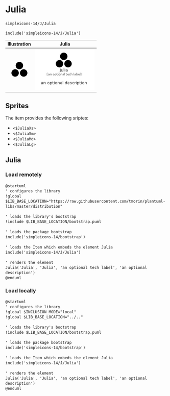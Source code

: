 # Julia


```text
simpleicons-14/J/Julia
```

```text
include('simpleicons-14/J/Julia')
```



| Illustration | Julia |
| :---: | :---: |
| ![illustration for Illustration](../../simpleicons-14/J/Julia.png) | ![illustration for Julia](../../simpleicons-14/J/Julia.Local.png) |



## Sprites
The item provides the following sriptes:

- `<$JuliaXs>`
- `<$JuliaSm>`
- `<$JuliaMd>`
- `<$JuliaLg>`





## Julia

### Load remotely
```plantuml
@startuml
' configures the library
!global $LIB_BASE_LOCATION="https://raw.githubusercontent.com/tmorin/plantuml-libs/master/distribution"

' loads the library's bootstrap
!include $LIB_BASE_LOCATION/bootstrap.puml

' loads the package bootstrap
include('simpleicons-14/bootstrap')

' loads the Item which embeds the element Julia
include('simpleicons-14/J/Julia')

' renders the element
Julia('Julia', 'Julia', 'an optional tech label', 'an optional description')
@enduml
```

### Load locally
```plantuml
@startuml
' configures the library
!global $INCLUSION_MODE="local"
!global $LIB_BASE_LOCATION="../.."

' loads the library's bootstrap
!include $LIB_BASE_LOCATION/bootstrap.puml

' loads the package bootstrap
include('simpleicons-14/bootstrap')

' loads the Item which embeds the element Julia
include('simpleicons-14/J/Julia')

' renders the element
Julia('Julia', 'Julia', 'an optional tech label', 'an optional description')
@enduml
```

